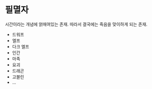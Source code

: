 # 필멸자

시간이라는 개념에 얽매여있는 존재.
따라서 결국에는 죽음을 맞이하게 되는 존재.

- 드워프
- 엘프
- 다크 엘프
- 인간
- 마족
- 요괴
- 드래곤
- 고블린
- ...
